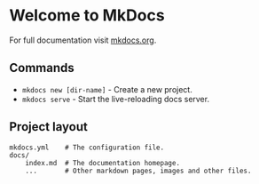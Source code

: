 # Welcome to MkDocs

For full documentation visit [mkdocs.org](https://www.mkdocs.org).

## Commands

- `mkdocs new [dir-name]` - Create a new project.
- `mkdocs serve` - Start the live-reloading docs server.

## Project layout

    mkdocs.yml    # The configuration file.
    docs/
        index.md  # The documentation homepage.
        ...       # Other markdown pages, images and other files.
